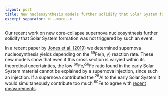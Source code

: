 ```yaml
---
layout: post
title: New nucleosynthesis models further solidify that Solar System formation was not triggered by supernova
excerpt_separator: <!--more-->
---
```


Our recent work on new core-collapse supernova nucleosynthesis further solidify that Solar System formation was not triggered by such an event.
<!--more-->
In a recent paper by [Jones et al. (2019)](https://academic.oup.com/mnras/advance-article/doi/10.1093/mnras/stz536/5362650) we determined supernova nucleosynthesis yields depending on the <sup>59</sup>Fe(n, γ) reaction rate. These new models show that even if this cross section is varyied within its theoretical uncertainties, the low <sup>60</sup>Fe/<sup>56</sup>Fe ratio found in the early Solar System material cannot be explained by a supernova injection, since such an injection. If a supernova contributed the <sup>26</sup>Al to the early Solar System it would simultaneously contribute too much <sup>60</sup>Fe to agree with [recent measurements](https://iopscience.iop.org/article/10.3847/2041-8213/aabba9/meta).
